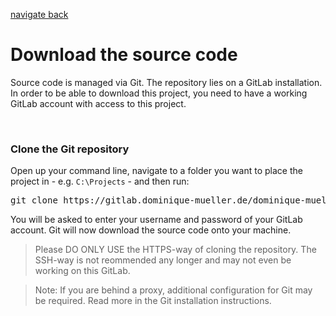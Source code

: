 [navigate back](../SETUP.md)

# Download the source code

Source code is managed via Git. The repository lies on a GitLab installation. In order to be able to download this project, you need to have a working GitLab account with access to this project.

<br>

### Clone the Git repository

Open up your command line, navigate to a folder you want to place the project in - e.g. `C:\Projects` - and then run:

<pre>
git clone https://gitlab.dominique-mueller.de/dominique-mueller/project-stars-web.git
</pre>

You will be asked to enter your username and password of your GitLab account. Git will now download the source code onto your machine.

> Please DO ONLY USE the HTTPS-way of cloning the repository. The SSH-way is not reommended any longer and may not even be working on this GitLab.

> Note: If you are behind a proxy, additional configuration for Git may be required. Read more in the Git installation instructions.
